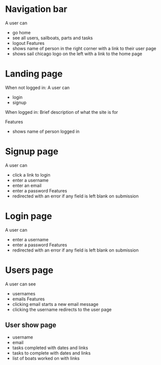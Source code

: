# Navigation bar
A user can
- go home
- see all users, sailboats, parts and tasks
- logout
Features
- shows name of person in the right corner with a link to their user page
- shows sail chicago logo on the left with a link to the home page

# Landing page
When not logged in:
A user can
- login
- signup

When logged in:
Brief description of what the site is for

Features
- shows name of person logged in

# Signup page
A user can
- click a link to login
- enter a username
- enter an email
- enter a password
Features
- redirected with an error if any field is left blank on submission

# Login page
A user can
- enter a username
- enter a password
Features
- redirected with an error if any field is left blank on submission

# Users page
A user can see
- usernames
- emails
Features
- clicking email starts a new email message
- clicking the username redirects to the user page

## User show page
- username
- email
- tasks completed with dates and links
- tasks to complete with dates and links
- list of boats worked on with links